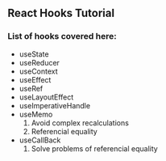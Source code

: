 ## React Hooks Tutorial

### List of hooks covered here:

* useState
* useReducer 
* useContext
* useEffect
* useRef
* useLayoutEffect
* useImperativeHandle
* useMemo
    1. Avoid complex recalculations
    2. Referencial equality
* useCallBack
    1. Solve problems of referencial equality

